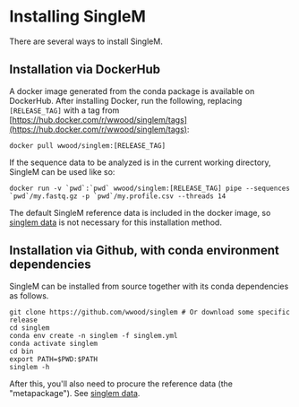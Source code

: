 # Installing SingleM

There are several ways to install SingleM. 

<!-- ### Installation via conda
SingleM can be installed through [Bioconda](https://anaconda.org/bioconda/singlem):

```
conda create -c bioconda --name singlem singlem
``` 
After this, you'll also need to procure the reference data (the "metapackage"). See [singlem data](usage/data).
-->

## Installation via DockerHub
A docker image generated from the conda package is available on DockerHub. After installing Docker, run the following, replacing `[RELEASE_TAG]` with a tag from [https://hub.docker.com/r/wwood/singlem/tags](https://hub.docker.com/r/wwood/singlem/tags):
```
docker pull wwood/singlem:[RELEASE_TAG]
```
If the sequence data to be analyzed is in the current working directory, SingleM can be used like so:
```
docker run -v `pwd`:`pwd` wwood/singlem:[RELEASE_TAG] pipe --sequences `pwd`/my.fastq.gz -p `pwd`/my.profile.csv --threads 14
```
The default SingleM reference data is included in the docker image, so [singlem data](/usage/data) is not necessary for this installation method.

<!-- ### Installation via PyPI
To install the Python libraries required:
```
pip install singlem
```
You may need super-user privileges.

SingleM also has several non-Python dependencies, which are documented in the `singlem.yml` file in 

* [OrfM](https://github.com/wwood/OrfM) >= 0.2.0 
* [HMMER](http://hmmer.janelia.org/) >= 3.1b1 
* [mfqe](https://github.com/wwood/mfqe) >= 0.5.0
* [KronaTools](http://sourceforge.net/p/krona/home/krona/) >= 2.4
* [diamond](https://github.com/bbuchfink/diamond) > 2.0.11
* sra-tools
* sqlite
* cd-hit -->

## Installation via Github, with conda environment dependencies
SingleM can be installed from source together with its conda dependencies as follows.

```
git clone https://github.com/wwood/singlem # Or download some specific release
cd singlem
conda env create -n singlem -f singlem.yml
conda activate singlem
cd bin
export PATH=$PWD:$PATH
singlem -h
```

After this, you'll also need to procure the reference data (the "metapackage"). See [singlem data](/usage/data).